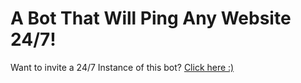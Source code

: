 # A Bot That Will Ping Any Website 24/7!


Want to invite a 24/7 Instance of this bot? [Click here :)](https://discord.com/oauth2/authorize?client_id=800423666420416553&permissions=8&scope=bot)
